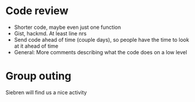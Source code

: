 # Code review
- Shorter code, maybe even just one function
- Gist, hackmd. At least line nrs
- Send code ahead of time (couple days), so people have the time to look at it ahead of time
- General: More comments describing what the code does on a low level

# Group outing
Siebren will find us a nice activity 
